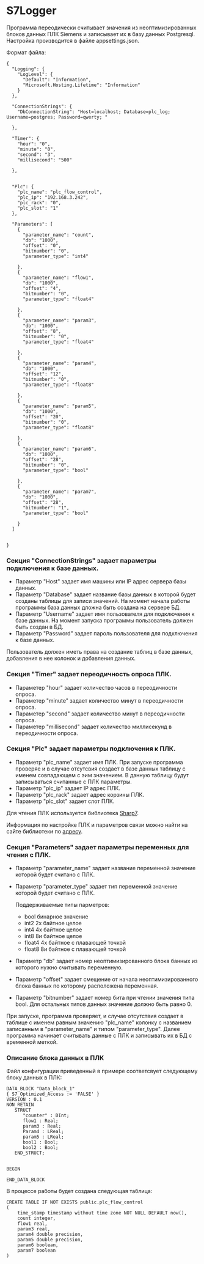 # S7Logger

Программа переодически считывает значения из неоптимизированных блоков данных ПЛК Siemens и записывает их в базу данных Postgresql. 
Настройка производится в файле appsettings.json.

Формат файла: 
````
{
  "Logging": {
    "LogLevel": {
      "Default": "Information",
      "Microsoft.Hosting.Lifetime": "Information"
    }
  },

  "ConnectionStrings": {
    "DbConnectionString": "Host=localhost; Database=plc_log; Username=postgres; Password=qwerty; "

  },

  "Timer": {
    "hour": "0",
    "minute": "0",
    "second": "3",
    "millisecond": "500"

  },


  "Plc": {
    "plc_name": "plc_flow_control",
    "plc_ip": "192.168.3.242",
    "plc_rack": "0",
    "plc_slot": "1"
  },

  "Parameters": [
    {
      "parameter_name": "count",
      "db": "1000",
      "offset": "0",
      "bitnumber": "0",
      "parameter_type": "int4"

    },
    {
      "parameter_name": "flow1",
      "db": "1000",
      "offset": "4",
      "bitnumber": "0",
      "parameter_type": "float4"

    },
    {
      "parameter_name": "param3",
      "db": "1000",
      "offset": "8",
      "bitnumber": "0",
      "parameter_type": "float4"

    },
    {
      "parameter_name": "param4",
      "db": "1000",
      "offset": "12",
      "bitnumber": "0",
      "parameter_type": "float8"

    },
    {
      "parameter_name": "param5",
      "db": "1000",
      "offset": "20",
      "bitnumber": "0",
      "parameter_type": "float8"

    },
    {
      "parameter_name": "param6",
      "db": "1000",
      "offset": "28",
      "bitnumber": "0",
      "parameter_type": "bool"

    },
    {
      "parameter_name": "param7",
      "db": "1000",
      "offset": "28",
      "bitnumber": "1",
      "parameter_type": "bool"

    }
  ]

 
}
````

### Секция "ConnectionStrings" задает параметры подключения к базе данных.

- Параметр "Host" задает имя машины или IP адрес сервера базы данных.
- Параметр "Database" задает название базы данных в которой будет созданы таблицы для записи значений. На момент начала работы программы база данных дложна быть создана на сервере БД.
- Параметр "Username" задает имя пользователя для подключения к базе данных. На момент запуска программы пользователь должен быть создан в БД.
- Параметр "Password" задает пароль пользователя для подключения к базе данных.

Пользователь должен иметь права на создание таблиц в базе данных, добавления в нее колонок и добавления данных.

### Секция "Timer" задает переодичность опроса ПЛК.

- Параметер "hour" задает количество часов в переодичности опроса.
- Параметер "minute" задает количество минут в переодичности опроса.
- Параметер "second" задает количество минут в переодичности опроса.
- Параметер "millisecond" задает количество миллисекунд в переодичности опроса.

### Секция "Plc" задает параметры подключения к ПЛК.

- Параметр  "plc_name" задает имя ПЛК. При запуске программа проверяе и в случае отсутсвия создает в базе данных таблицу с именем совпадающем с эим значением. В данную таблицу будут записываться считанные с ПЛК параметры.
- Параметр "plc_ip" задает IP адрес ПЛК.
- Параметр "plc_rack" задает адрес корзины ПЛК.
- Параметр "plc_slot" задает слот ПЛК.

Для чтения ПЛК используется библиотека [Sharp7](https://github.com/fbarresi/Sharp7).

Информация по настройке ПЛК и параметров связи можно найти на сайте библиотеки по [адресу](https://github.com/fbarresi/Sharp7/wiki).

### Секция "Parameters" задает параметры переменных для чтения с ПЛК.
- Параметр "parameter_name" задает название переменной значение которой будет считано с ПЛК.
- Параметр "parameter_type" задает тип переменной значение которой будет считано с ПЛК.
     
  Поддерживаемые типы парметров:
  - bool  бинарное значение
  - int2  2х байтное целое
  - int4  4х байтное целое 
  - int8  8и байтное целое
  - float4  4х байтное с плавающей точкой
  - float8  8и байтное с плавающей точкой
  
- Параметр "db" задает номер неоптимизированного блока банных из которого нужно считывать переменную.
- Параметр "offset" задает смещение от начала неоптимизированного блока банных по которому расположена переменная.
- Параметр "bitnumber" задает номер бита при чтении значения типа bool. Для остальных типов данных значение должно быть равно 0.

При запуске, программа проверяет, и случае отсутствия создает в таблице с именем равным значению "plc_name" колонку с названием записанным в "parameter_name" и типом "parameter_type".
Далее программа начинает считывать данные с ПЛК и записывать их в БД с временной меткой.

### Описание блока данных в ПЛК

Файл конфигурации приведенный в примере соответсвует следующему блоку данных в ПЛК:

```
DATA_BLOCK "Data_block_1"
{ S7_Optimized_Access := 'FALSE' }
VERSION : 0.1
NON_RETAIN
   STRUCT 
      "counter" : DInt;
      flow1 : Real;
      param3 : Real;
      Param4 : LReal;
      param5 : LReal;
      bool1 : Bool;
      bool2 : Bool;
   END_STRUCT;


BEGIN

END_DATA_BLOCK

```

В процессе работы будет создана следующая таблица:

```
CREATE TABLE IF NOT EXISTS public.plc_flow_control
(
    time_stamp timestamp without time zone NOT NULL DEFAULT now(),
    count integer,
    flow1 real,
    param3 real,
    param4 double precision,
    param5 double precision,
    param6 boolean,
    param7 boolean
)

```
